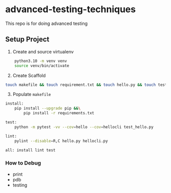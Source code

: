 # advanced-testing-techniques
This repo is for doing advanced testing


## Setup Project

1. Create and source virtualenv

```bash
    python3.10 -m venv venv
    source venv/bin/activate
```

2. Create Scaffold

```bash
touch makefile && touch requirement.txt && touch hello.py && touch test_hello.py
```

3. Populate `makefile`

```bash
install:
	pip install --upgrade pip &&\
		pip install -r requirements.txt

test:
	python -m pytest -vv --cov=hello --cov=hellocli test_hello.py

lint:
	pylint --disable=R,C hello.py hellocli.py

all: install lint test
```
### How to Debug

* print
* pdb
* testing

